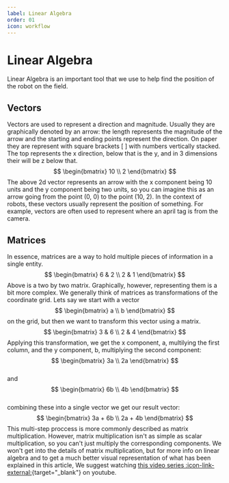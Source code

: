 ```yaml
---
label: Linear Algebra
order: 01
icon: workflow
---
```


# Linear Algebra

Linear Algebra is an important tool that we use to help find the position of the robot on the field.

## Vectors

Vectors are used to represent a direction and magnitude. Usually they are graphically denoted by an arrow: the length represents the magnitude of the arrow and the starting and ending points represent the direction. On paper they are represent with square brackets [ ] with numbers vertically stacked. The top represents the x direction, below that is the y, and in 3 dimensions their will be z below that. 
$$
\begin{bmatrix}
10 \\
2
\end{bmatrix}
$$
The above 2d vector represents an arrow with the x component being 10 units 
and the y component being two units, so you can imagine this as an arrow 
going from the point (0, 0) to the point (10, 2). In the context of robots, 
these vectors usually represent the position of something. For example, vectors are often used to represent where an april tag is from the camera. 

## Matrices

In essence, matrices are a way to hold multiple pieces of information in a single entity. 
$$
\begin{bmatrix}
6 & 2 \\
2 & 1
\end{bmatrix}
$$ 
Above is a two by two matrix. Graphically, however, representing them is a bit more complex. 
We generally think of matrices as transformations of the coordinate grid. Lets say we start with 
a vector 
$$
\begin{bmatrix}
a \\
b
\end{bmatrix}
$$
on the grid, but then we want to transform this vector using a matrix.
$$
\begin{bmatrix}
3 & 6 \\
2 & 4
\end{bmatrix}
$$
Applying this transformation, we get the x component, a, multilying the first column, and the y component, b,
multiplying the second component:
$$
\begin{bmatrix}
3a \\
2a                   
\end{bmatrix} 
$$    
and 
$$
\begin{bmatrix}
6b \\
4b                   
\end{bmatrix}   
$$   
combining these into a single vector we get our result vector:
$$
\begin{bmatrix}
3a + 6b \\
2a + 4b                 
\end{bmatrix}
$$
This multi-step proccess is more commonly described as matrix multiplication. However, 
matrix multiplication isn't as simple as scalar multiplication, so you can't just multiply 
the corresponding components. We won't get into the details of matrix multiplication, but for 
more info on linear algebra and to get a much better visual representation of what has 
been explained in this article, We suggest watching [this video series :icon-link-external:](https://youtu.be/fNk_zzaMoSs?si=iBkvwhzAhbwECNF0){target="_blank"} on youtube.
